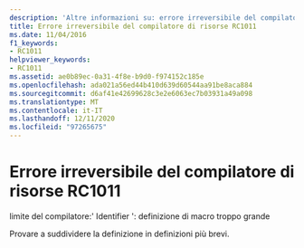 ```yaml
---
description: 'Altre informazioni su: errore irreversibile del compilatore di risorse risorse RC1011'
title: Errore irreversibile del compilatore di risorse RC1011
ms.date: 11/04/2016
f1_keywords:
- RC1011
helpviewer_keywords:
- RC1011
ms.assetid: ae0b89ec-0a31-4f8e-b9d0-f974152c185e
ms.openlocfilehash: ada021a56ed44b410d639d60544aa91be8aca884
ms.sourcegitcommit: d6af41e42699628c3e2e6063ec7b03931a49a098
ms.translationtype: MT
ms.contentlocale: it-IT
ms.lasthandoff: 12/11/2020
ms.locfileid: "97265675"
---
```

# <a name="resource-compiler-fatal-error-rc1011"></a>Errore irreversibile del compilatore di risorse RC1011

limite del compilatore:' Identifier ': definizione di macro troppo grande

Provare a suddividere la definizione in definizioni più brevi.
